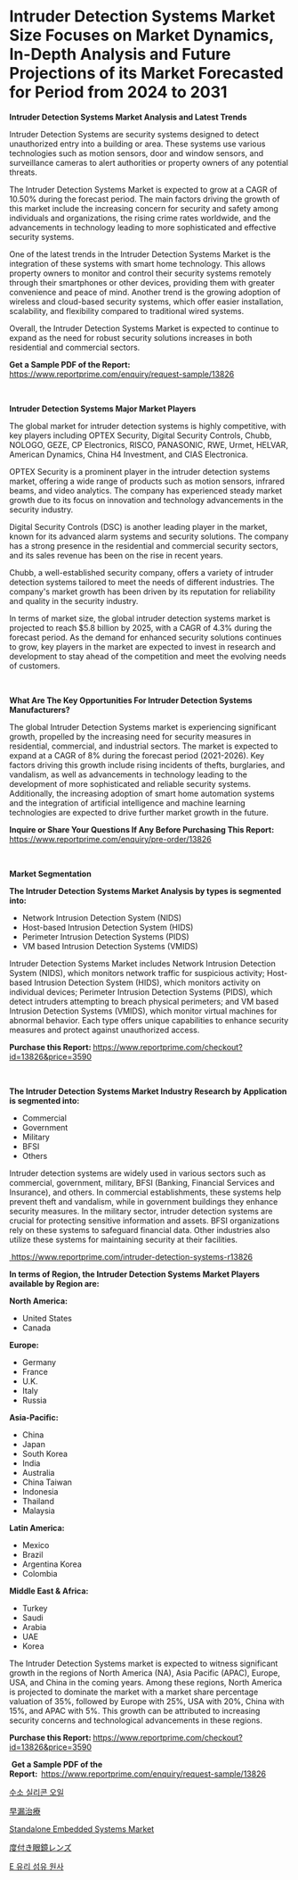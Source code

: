 <p><h1>Intruder Detection Systems Market Size Focuses on Market Dynamics, In-Depth Analysis and Future Projections of its Market Forecasted for Period from 2024 to 2031</h1></p><p><strong>Intruder Detection Systems Market Analysis and Latest Trends</strong></p>
<p><p>Intruder Detection Systems are security systems designed to detect unauthorized entry into a building or area. These systems use various technologies such as motion sensors, door and window sensors, and surveillance cameras to alert authorities or property owners of any potential threats. </p><p>The Intruder Detection Systems Market is expected to grow at a CAGR of 10.50% during the forecast period. The main factors driving the growth of this market include the increasing concern for security and safety among individuals and organizations, the rising crime rates worldwide, and the advancements in technology leading to more sophisticated and effective security systems. </p><p>One of the latest trends in the Intruder Detection Systems Market is the integration of these systems with smart home technology. This allows property owners to monitor and control their security systems remotely through their smartphones or other devices, providing them with greater convenience and peace of mind. Another trend is the growing adoption of wireless and cloud-based security systems, which offer easier installation, scalability, and flexibility compared to traditional wired systems. </p><p>Overall, the Intruder Detection Systems Market is expected to continue to expand as the need for robust security solutions increases in both residential and commercial sectors.</p></p>
<p><strong>Get a Sample PDF of the Report:&nbsp;</strong> <a href="https://www.reportprime.com/enquiry/request-sample/13826">https://www.reportprime.com/enquiry/request-sample/13826</a></p>
<p>&nbsp;</p>
<p><strong>Intruder Detection Systems Major Market Players</strong></p>
<p><p>The global market for intruder detection systems is highly competitive, with key players including OPTEX Security, Digital Security Controls, Chubb, NOLOGO, GEZE, CP Electronics, RISCO, PANASONIC, RWE, Urmet, HELVAR, American Dynamics, China H4 Investment, and CIAS Electronica.</p><p>OPTEX Security is a prominent player in the intruder detection systems market, offering a wide range of products such as motion sensors, infrared beams, and video analytics. The company has experienced steady market growth due to its focus on innovation and technology advancements in the security industry.</p><p>Digital Security Controls (DSC) is another leading player in the market, known for its advanced alarm systems and security solutions. The company has a strong presence in the residential and commercial security sectors, and its sales revenue has been on the rise in recent years.</p><p>Chubb, a well-established security company, offers a variety of intruder detection systems tailored to meet the needs of different industries. The company's market growth has been driven by its reputation for reliability and quality in the security industry.</p><p>In terms of market size, the global intruder detection systems market is projected to reach $5.8 billion by 2025, with a CAGR of 4.3% during the forecast period. As the demand for enhanced security solutions continues to grow, key players in the market are expected to invest in research and development to stay ahead of the competition and meet the evolving needs of customers.</p></p>
<p>&nbsp;</p>
<p><strong>What Are The Key Opportunities For Intruder Detection Systems Manufacturers?</strong></p>
<p><p>The global Intruder Detection Systems market is experiencing significant growth, propelled by the increasing need for security measures in residential, commercial, and industrial sectors. The market is expected to expand at a CAGR of 8% during the forecast period (2021-2026). Key factors driving this growth include rising incidents of thefts, burglaries, and vandalism, as well as advancements in technology leading to the development of more sophisticated and reliable security systems. Additionally, the increasing adoption of smart home automation systems and the integration of artificial intelligence and machine learning technologies are expected to drive further market growth in the future.</p></p>
<p><strong>Inquire or Share Your Questions If Any Before Purchasing This Report:</strong> <a href="https://www.reportprime.com/enquiry/pre-order/13826">https://www.reportprime.com/enquiry/pre-order/13826</a></p>
<p>&nbsp;</p>
<p><strong>Market Segmentation</strong></p>
<p><strong>The Intruder Detection Systems Market Analysis by types is segmented into:</strong></p>
<p><ul><li>Network Intrusion Detection System (NIDS)</li><li>Host-based Intrusion Detection System (HIDS)</li><li>Perimeter Intrusion Detection Systems (PIDS)</li><li>VM based Intrusion Detection Systems (VMIDS)</li></ul></p>
<p><p>Intruder Detection Systems Market includes Network Intrusion Detection System (NIDS), which monitors network traffic for suspicious activity; Host-based Intrusion Detection System (HIDS), which monitors activity on individual devices; Perimeter Intrusion Detection Systems (PIDS), which detect intruders attempting to breach physical perimeters; and VM based Intrusion Detection Systems (VMIDS), which monitor virtual machines for abnormal behavior. Each type offers unique capabilities to enhance security measures and protect against unauthorized access.</p></p>
<p><strong>Purchase this Report:&nbsp;</strong><a href="https://www.reportprime.com/checkout?id=13826&price=3590">https://www.reportprime.com/checkout?id=13826&price=3590</a></p>
<p>&nbsp;</p>
<p><strong>The Intruder Detection Systems Market Industry Research by Application is segmented into:</strong></p>
<p><ul><li>Commercial</li><li>Government</li><li>Military</li><li>BFSI</li><li>Others</li></ul></p>
<p><p>Intruder detection systems are widely used in various sectors such as commercial, government, military, BFSI (Banking, Financial Services and Insurance), and others. In commercial establishments, these systems help prevent theft and vandalism, while in government buildings they enhance security measures. In the military sector, intruder detection systems are crucial for protecting sensitive information and assets. BFSI organizations rely on these systems to safeguard financial data. Other industries also utilize these systems for maintaining security at their facilities.</p></p>
<p><a href="https://www.reportprime.com/intruder-detection-systems-r13826">&nbsp;https://www.reportprime.com/intruder-detection-systems-r13826</a></p>
<p><strong>In terms of Region, the Intruder Detection Systems Market Players available by Region are:</strong></p>
<p>
    <p> <strong> North America: </strong>
        <ul>
            <li>United States</li>
            <li>Canada</li>
        </ul>
        </p> 
    <p> <strong> Europe: </strong>
        <ul>
            <li>Germany</li>
            <li>France</li>
            <li>U.K.</li>
            <li>Italy</li>
            <li>Russia</li>
        </ul>
        </p> 
    <p> <strong> Asia-Pacific: </strong>
        <ul>
            <li>China</li>
            <li>Japan</li>
            <li>South Korea</li>
            <li>India</li>
            <li>Australia</li>
            <li>China Taiwan</li>
            <li>Indonesia</li>
            <li>Thailand</li>
            <li>Malaysia</li>
        </ul>
        </p> 
    <p> <strong> Latin America: </strong>
        <ul>
            <li>Mexico</li>
            <li>Brazil</li>
            <li>Argentina Korea</li>
            <li>Colombia</li>
        </ul>
        </p> 
    <p> <strong> Middle East & Africa: </strong>
        <ul>
            <li>Turkey</li>
            <li>Saudi</li>
            <li>Arabia</li>
            <li>UAE</li>
            <li>Korea</li>
        </ul>
    </p>
    </p>
<p><p>The Intruder Detection Systems market is expected to witness significant growth in the regions of North America (NA), Asia Pacific (APAC), Europe, USA, and China in the coming years. Among these regions, North America is projected to dominate the market with a market share percentage valuation of 35%, followed by Europe with 25%, USA with 20%, China with 15%, and APAC with 5%. This growth can be attributed to increasing security concerns and technological advancements in these regions.</p></p>
<p><strong>Purchase this Report: </strong><a href="https://www.reportprime.com/checkout?id=13826&price=3590">https://www.reportprime.com/checkout?id=13826&price=3590</a></p>
<p>&nbsp;<strong>Get a Sample PDF of the Report:&nbsp;&nbsp;</strong><a href="https://www.reportprime.com/enquiry/request-sample/13826">https://www.reportprime.com/enquiry/request-sample/13826</a></p>
<p><strong></strong></p>
<p><p><a href="https://github.com/RichardLueilwitz787/Market-Research-Report-List-1/blob/main/646877022847.md">수소 실리콘 오일</a></p><p><a href="https://github.com/JacksonWiza1924/Market-Research-Report-List-1/blob/main/178396324798.md">早漏治療</a></p><p><a href="https://github.com/Sherrillcrooksxa8i18ucf2m/Market-Research-Report-List-2/blob/main/standalone-embedded-systems-market.md">Standalone Embedded Systems Market</a></p><p><a href="https://medium.com/@coraltrout1923/%E5%87%A6%E6%96%B9%E7%AE%8B%E3%81%AE%E7%9C%BC%E9%8F%A1%E3%83%AC%E3%83%B3%E3%82%BA%E5%B8%82%E5%A0%B4%E3%83%A1%E3%83%88%E3%83%AA%E3%83%83%E3%82%AF%E3%82%B9%E3%81%AE%E8%A7%A3%E8%AA%AD-%E5%B8%82%E5%A0%B4%E3%82%B7%E3%82%A7%E3%82%A2-%E3%83%88%E3%83%AC%E3%83%B3%E3%83%89-%E6%88%90%E9%95%B7%E3%83%91%E3%82%BF%E3%83%BC%E3%83%B3-96623e2f18bd">度付き眼鏡レンズ</a></p><p><a href="https://medium.com/@ieremiapadurariu20221/%EC%9C%A0%EB%A6%AC%EC%84%AC%EC%9C%A0%EC%8B%A4-%EC%96%91%EC%A7%88%EC%9D%98-%EC%8B%9C%EC%9E%A5-%EC%84%B1%EA%B3%B5%EC%A0%81%EC%9D%B8-%EB%B9%84%EC%A6%88%EB%8B%88%EC%8A%A4-%EC%A0%84%EB%9E%B5-%EC%98%88%EC%83%81-2031%EB%85%84%EA%B9%8C%EC%A7%80-73d818daf80d">E 유리 섬유 원사</a></p></p>